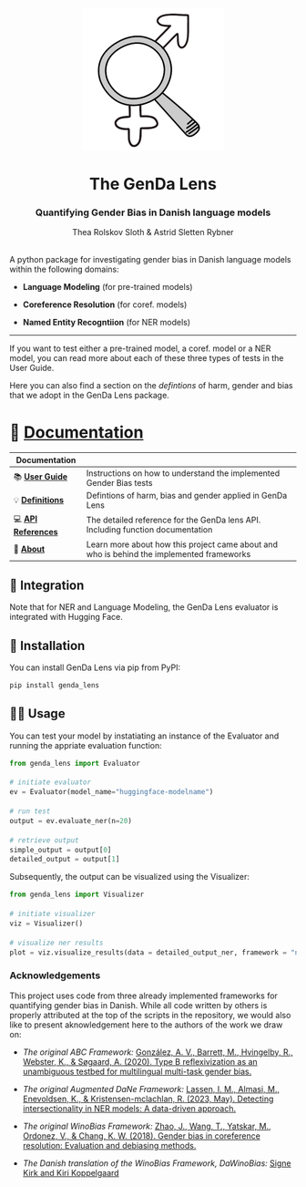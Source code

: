 <br />
<p align="center">
  <a href="https://dadebias.github.io/genda-lens/">
    <img src="docs/img/logo3.png" alt="Logo" width=250 height=250>
  </a>
  <h1 align="center">The GenDa Lens</h1> 
  <h3 align="center">Quantifying Gender Bias in Danish language models</h3> 
  <p align="center">
    Thea Rolskov Sloth & Astrid Sletten Rybner
    <br />
    <a 
    a>
    <br />
  </p>
</p>

A python package for investigating gender bias in Danish language models within the following domains:  

* **Language Modeling** (for pre-trained models)  

* **Coreference Resolution** (for coref. models)  

* **Named Entity Recogntiion** (for NER models)  

----------

If you want to test either a pre-trained model, a coref. model or a NER model, you can read more about each of these three types of tests in the User Guide.  

Here you can also find a section on the *defintions* of harm, gender and bias that we adopt in the GenDa Lens package. 

# 🔎 [Documentation](https://dadebias.github.io/genda-lens/)
| Documentation          |                                                                                                  |
| ---------------------- | ------------------------------------------------------------------------------------------------ |
| 📚 **[User Guide]**    | Instructions on how to understand the implemented Gender Bias tests                              |
| 💡 **[Definitions]**   | Defintions of harm, bias and gender applied in GenDa Lens                                        |
| 💻 **[API References]**| The detailed reference for the GenDa lens API. Including function documentation                  |
| 🧐 **[About]**         | Learn more about how this project came about and who is behind the implemented frameworks        |


[User Guide]: https://dadebias.github.io/genda-lens/user_guide/lm/
[Definitions]: https://dadebias.github.io/genda-lens/user_guide/metrics/
[About]: https://dadebias.github.io/genda-lens/about/
[API References]: https://dadebias.github.io/genda-lens/api/

## 🤗 Integration
Note that for NER and Language Modeling, the GenDa Lens evaluator is integrated with Hugging Face.

## 🔧 Installation
You can install GenDa Lens via pip from PyPI:

```bash
pip install genda_lens
```

## 👩‍💻 Usage
You can test your model by instatiating an instance of the Evaluator and running the appriate evaluation function:  

```python
from genda_lens import Evaluator

# initiate evaluator
ev = Evaluator(model_name="huggingface-modelname")

# run test
output = ev.evaluate_ner(n=20)

# retrieve output
simple_output = output[0]
detailed_output = output[1]
```

Subsequently, the output can be visualized using the Visualizer: 

```python
from genda_lens import Visualizer

# initiate visualizer
viz = Visualizer()

# visualize ner results
plot = viz.visualize_results(data = detailed_output_ner, framework = "ner", model_name "my-model-name")

```

### Acknowledgements
This project uses code from three already implemented frameworks for quantifying gender bias in Danish. 
While all code written by others is properly attributed at the top of the scripts in the repository, we would also like to present aknowledgement here to the authors of the work we draw on:

* *The original ABC Framework:*
[González, A. V., Barrett, M., Hvingelby, R., Webster, K., & Søgaard, A. (2020). Type B reflexivization as an unambiguous testbed for multilingual multi-task gender bias.](https://arxiv.org/pdf/2009.11982.pdf) 

* *The original Augmented DaNe Framework:*
[Lassen, I. M., Almasi, M., Enevoldsen, K., & Kristensen-mclachlan, R. (2023, May). Detecting intersectionality in NER models: A data-driven approach.](https://aclanthology.org/2023.latechclfl-1.13.pdf) 

* *The original WinoBias Framework:*
[Zhao, J., Wang, T., Yatskar, M., Ordonez, V., & Chang, K. W. (2018). Gender bias in coreference resolution: Evaluation and debiasing methods. ](https://arxiv.org/pdf/1904.03310.pdf) 

* *The Danish translation of the WinoBias Framework, DaWinoBias:*
[Signe Kirk and Kiri Koppelgaard](https://github.com/NLP-exam/DaWinoBias) 

